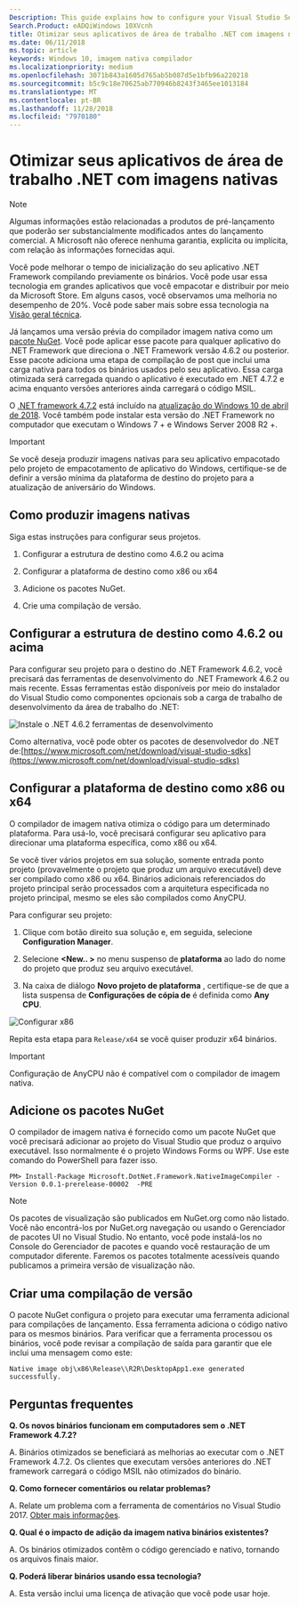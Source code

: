 ```yaml
---
Description: This guide explains how to configure your Visual Studio Solution to optimize the application binaries with native images.
Search.Product: eADQiWindows 10XVcnh
title: Otimizar seus aplicativos de área de trabalho .NET com imagens nativas
ms.date: 06/11/2018
ms.topic: article
keywords: Windows 10, imagem nativa compilador
ms.localizationpriority: medium
ms.openlocfilehash: 3071b843a1605d765ab5b087d5e1bfb96a220218
ms.sourcegitcommit: b5c9c18e70625ab770946b8243f3465ee1013184
ms.translationtype: MT
ms.contentlocale: pt-BR
ms.lasthandoff: 11/28/2018
ms.locfileid: "7970180"
---
```

# <a name="optimize-your-net-desktop-apps-with-native-images"></a>Otimizar seus aplicativos de área de trabalho .NET com imagens nativas

> [!NOTE]
> Algumas informações estão relacionadas a produtos de pré-lançamento que poderão ser substancialmente modificados antes do lançamento comercial. A Microsoft não oferece nenhuma garantia, explícita ou implícita, com relação às informações fornecidas aqui.

Você pode melhorar o tempo de inicialização do seu aplicativo .NET Framework compilando previamente os binários. Você pode usar essa tecnologia em grandes aplicativos que você empacotar e distribuir por meio da Microsoft Store. Em alguns casos, você observamos uma melhoria no desempenho de 20%. Você pode saber mais sobre essa tecnologia na [Visão geral técnica](https://github.com/dotnet/coreclr/blob/master/Documentation/botr/readytorun-overview.md).

Já lançamos uma versão prévia do compilador imagem nativa como um [pacote NuGet](https://www.nuget.org/packages/Microsoft.DotNet.Framework.NativeImageCompiler). Você pode aplicar esse pacote para qualquer aplicativo do .NET Framework que direciona o .NET Framework versão 4.6.2 ou posterior. Esse pacote adiciona uma etapa de compilação de post que inclui uma carga nativa para todos os binários usados pelo seu aplicativo. Essa carga otimizada será carregada quando o aplicativo é executado em .NET 4.7.2 e acima enquanto versões anteriores ainda carregará o código MSIL.

O [.NET framework 4.7.2](https://blogs.msdn.microsoft.com/dotnet/2018/04/30/announcing-the-net-framework-4-7-2/) está incluído na [atualização do Windows 10 de abril de 2018](https://blogs.windows.com/windowsexperience/2018/04/30/how-to-get-the-windows-10-april-2018-update/). Você também pode instalar esta versão do .NET Framework no computador que executam o Windows 7 + e Windows Server 2008 R2 +.

> [!IMPORTANT]
> Se você deseja produzir imagens nativas para seu aplicativo empacotado pelo projeto de empacotamento de aplicativo do Windows, certifique-se de definir a versão mínima da plataforma de destino do projeto para a atualização de aniversário do Windows.

## <a name="how-to-produce-native-images"></a>Como produzir imagens nativas

Siga estas instruções para configurar seus projetos.

1. Configurar a estrutura de destino como 4.6.2 ou acima

2. Configurar a plataforma de destino como x86 ou x64 

3. Adicione os pacotes NuGet.

4. Crie uma compilação de versão.

## <a name="configure-the-target-framework-as-462-or-above"></a>Configurar a estrutura de destino como 4.6.2 ou acima

Para configurar seu projeto para o destino do .NET Framework 4.6.2, você precisará das ferramentas de desenvolvimento do .NET Framework 4.6.2 ou mais recente. Essas ferramentas estão disponíveis por meio do instalador do Visual Studio como componentes opcionais sob a carga de trabalho de desenvolvimento da área de trabalho do .NET:

![Instale o .NET 4.6.2 ferramentas de desenvolvimento](images/desktop-to-uwp/install-4.6.2-devpack.png)

Como alternativa, você pode obter os pacotes de desenvolvedor do .NET de:[https://www.microsoft.com/net/download/visual-studio-sdks](https://www.microsoft.com/net/download/visual-studio-sdks)

## <a name="configure-the-target-platform-as-x86-or-x64"></a>Configurar a plataforma de destino como x86 ou x64

O compilador de imagem nativa otimiza o código para um determinado plataforma. Para usá-lo, você precisará configurar seu aplicativo para direcionar uma plataforma específica, como x86 ou x64.

Se você tiver vários projetos em sua solução, somente entrada ponto projeto (provavelmente o projeto que produz um arquivo executável) deve ser compilado como x86 ou x64. Binários adicionais referenciados do projeto principal serão processados com a arquitetura especificada no projeto principal, mesmo se eles são compilados como AnyCPU.

Para configurar seu projeto:

1. Clique com botão direito sua solução e, em seguida, selecione **Configuration Manager**.

2. Selecione **<New.. >** no menu suspenso de **plataforma** ao lado do nome do projeto que produz seu arquivo executável.

3. Na caixa de diálogo **Novo projeto de plataforma** , certifique-se de que a lista suspensa de **Configurações de cópia de** é definida como **Any CPU**.

![Configurar x86](images/desktop-to-uwp/configure-x86.png)

Repita esta etapa para `Release/x64` se você quiser produzir x64 binários.

>[!IMPORTANT]
> Configuração de AnyCPU não é compatível com o compilador de imagem nativa.

## <a name="add-the-nuget-packages"></a>Adicione os pacotes NuGet

O compilador de imagem nativa é fornecido como um pacote NuGet que você precisará adicionar ao projeto do Visual Studio que produz o arquivo executável. Isso normalmente é o projeto Windows Forms ou WPF. Use este comando do PowerShell para fazer isso.

```PS
PM> Install-Package Microsoft.DotNet.Framework.NativeImageCompiler -Version 0.0.1-prerelease-00002  -PRE
```

> [!NOTE]
> Os pacotes de visualização são publicados em NuGet.org como não listado. Você não encontrá-los por NuGet.org navegação ou usando o Gerenciador de pacotes UI no Visual Studio. No entanto, você pode instalá-los no Console do Gerenciador de pacotes e quando você restauração de um computador diferente. Faremos os pacotes totalmente acessíveis quando publicamos a primeira versão de visualização não.

## <a name="create-a-release-build"></a>Criar uma compilação de versão

O pacote NuGet configura o projeto para executar uma ferramenta adicional para compilações de lançamento. Essa ferramenta adiciona o código nativo para os mesmos binários.
Para verificar que a ferramenta processou os binários, você pode revisar a compilação de saída para garantir que ele inclui uma mensagem como este:

```
Native image obj\x86\Release\\R2R\DesktopApp1.exe generated successfully.
```

## <a name="faq"></a>Perguntas frequentes

**Q. Os novos binários funcionam em computadores sem o .NET Framework 4.7.2?**

A. Binários otimizados se beneficiará as melhorias ao executar com o .NET Framework 4.7.2. Os clientes que executam versões anteriores do .NET framework carregará o código MSIL não otimizados do binário.

**Q. Como fornecer comentários ou relatar problemas?**

A. Relate um problema com a ferramenta de comentários no Visual Studio 2017. [Obter mais informações](https://docs.microsoft.com/visualstudio/ide/how-to-report-a-problem-with-visual-studio-2017).

**Q. Qual é o impacto de adição da imagem nativa binários existentes?**

A. Os binários otimizados contêm o código gerenciado e nativo, tornando os arquivos finais maior.

**Q. Poderá liberar binários usando essa tecnologia?**

A. Esta versão inclui uma licença de ativação que você pode usar hoje.
